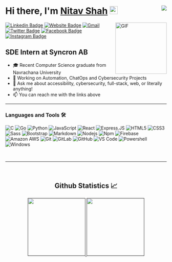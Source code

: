 # Hi there, I'm <a href="https://nitavshah.codes/" target="_blank">Nitav Shah</a> <img src="https://media.giphy.com/media/hvRJCLFzcasrR4ia7z/giphy.gif" width="25px"> <img align="right" src="https://visitor-badge.glitch.me/badge?page_id=shahnitav.shahnitav">

<img align="right" alt="GIF" height="160px" src="https://media.giphy.com/media/du3J3cXyzhj75IOgvA/giphy.gif" />

[![Linkedin Badge](https://img.shields.io/badge/-LinkedIn-0e76a8?style=for-the-badge&logo=Linkedin&logoColor=white)](https://www.linkedin.com/in/nitavshah/)
[![Website Badge](https://img.shields.io/badge/Website-3b5998?style=for-the-badge&logo=google-chrome&logoColor=white)](https://nitavshah.codes/)
[![Gmail](https://img.shields.io/badge/-GMAIL-D14836?style=for-the-badge&logo=gmail&logoColor=white)](mailto:shahnitav@gmail.com)
[![Twitter Badge](https://img.shields.io/badge/-Twitter-00acee?style=for-the-badge&logo=Twitter&logoColor=white)](https://twitter.com/shah_nitav)
[![Facebook Badge](https://img.shields.io/badge/Facebook-1877F2?style=for-the-badge&logo=facebook&logoColor=white)](https://www.facebook.com/nitav.shah.7)
[![Instagram Badge](https://img.shields.io/badge/-Instagram-e4405f?style=for-the-badge&logo=Instagram&logoColor=white)](https://www.instagram.com/fakenitav/)


## SDE Intern at Syncron AB 

- 🎓 Recent Computer Science graduate from Navrachana University
- :test_tube: Working on Automation, ChatOps and Cybersecurity Projects
- :speech_balloon: Ask me about accessibility, cybersecurity, full-stack, web, or literally anything!
- :mailbox: You can reach me with the links above

---

### Languages and Tools 🛠 

![C](http://img.shields.io/badge/-C-A8B9CC?style=flat-square&logo=c&logoColor=ffffff)
![Go](https://img.shields.io/badge/Go-00ADD8?style=flat-square&logo=go&logoColor=white)
![Python](http://img.shields.io/badge/-Python-3776AB?style=flat-square&logo=python&logoColor=ffffff)
![JavaScript](https://img.shields.io/badge/-JavaScript-%23F7DF1C?style=flat-square&logo=javascript&logoColor=000000&labelColor=%23F7DF1C&color=%23FFCE5A)
![React](https://img.shields.io/badge/-React-61DAFB?style=flat-square&logo=react&logoColor=ffffff)
![Express.JS](https://img.shields.io/badge/Express.js-404D59?style=flat-square)
![HTML5](https://img.shields.io/badge/-HTML5-%23E44D27?style=flat-square&logo=html5&logoColor=ffffff)
![CSS3](https://img.shields.io/badge/-CSS3-%231572B6?style=flat-square&logo=css3)
![Sass](https://img.shields.io/badge/-Sass-%23CC6699?style=flat-square&logo=sass&logoColor=ffffff)
![Bootstrap](https://img.shields.io/badge/-Bootstrap-563D7C?style=flat-square&logo=Bootstrap)
![Markdown](https://img.shields.io/badge/-Markdown-000000?style=flat-square&logo=markdown)
![Nodejs](https://img.shields.io/badge/-Nodejs-339933?style=flat-square&logo=Node.js&logoColor=ffffff)
![Npm](https://img.shields.io/badge/-npm-CB3837?style=flat-square&logo=npm)
![Firebase](https://img.shields.io/badge/-Firebase-FFCA28?style=flat-square&logo=firebase&logoColor=ffffff)
![Amazon AWS](https://img.shields.io/badge/Amazon_AWS-232F3E?style=flat-square&logo=amazon-aws&logoColor=white)
![Git](https://img.shields.io/badge/-Git-%23F05032?style=flat-square&logo=git&logoColor=%23ffffff)
![GitLab](https://img.shields.io/badge/-GitLab-FCA121?style=flat-square&logo=gitlab)
![GitHub](https://img.shields.io/badge/-GitHub-181717?style=flat-square&logo=github)
![VS Code](http://img.shields.io/badge/-VS%20Code-007ACC?style=flat-square&logo=visual-studio-code&logoColor=ffffff)
![Powershell](http://img.shields.io/badge/-Powershell-5391FE?style=flat-square&logo=powershell&logoColor=ffffff)
![Windows](http://img.shields.io/badge/-Windows-0078D6?style=flat-square&logo=windows&logoColor=ffffff)

<br/>

---

<br/>

  <h2 align="center"> Github Statistics 📈 </h2>
  
  <div align="center"> 
     <a href="">
      <img height="180em" src="https://github-readme-stats.vercel.app/api?username=shahnitav&show_icons=true&hide_border=true&&count_private=true&include_all_commits=true" />
    </a>
    <a href="">
  <img height="180em" src="https://github-readme-stats.vercel.app/api/top-langs/?username=shahnitav&exclude_repo=KNN-Image-Classification&show_icons=true&hide_border=true&layout=compact&langs_count=8"/>
    </a>
</div
  


